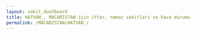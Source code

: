 ```yaml
---
layout: vakit_dashboard
title: HATVAN_, MACARISTAN için iftar, namaz vakitleri ve hava durumu - ilçe/eyalet seç
permalink: /MACARISTAN/HATVAN_/
---
```


<script type="text/javascript">
  var GLOBAL_COUNTRY = 'MACARISTAN';
  var GLOBAL_CITY = 'HATVAN_';
  var GLOBAL_STATE = '';
  var lat = 72;
  var lon = 21;
</script>
